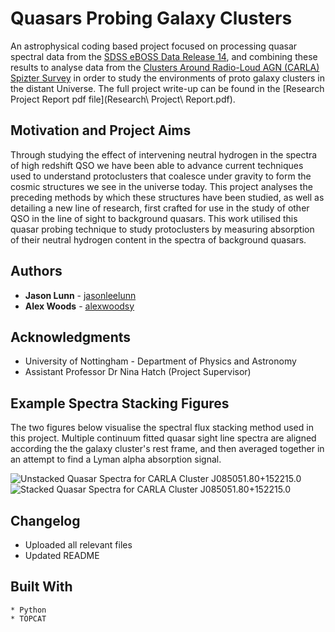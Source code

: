 # Quasars Probing Galaxy Clusters

An astrophysical coding based project focused on processing quasar spectral data from the [SDSS eBOSS Data Release 14](https://dr15.sdss.org), and combining these results to analyse data from the [Clusters Around Radio-Loud AGN (CARLA) Spizter Survey](http://arxiv.org/abs/1304.0770) in order to study the environments of proto galaxy clusters in the distant Universe. The full project write-up can be found in the [Research Project Report pdf file](Research\ Project\ Report.pdf).

## Motivation and Project Aims

Through studying the effect of intervening neutral hydrogen in the spectra of high redshift QSO we have been able to advance current techniques used to understand protoclusters
that coalesce under gravity to form the cosmic structures we see in the universe today. This
project analyses the preceding methods by which these structures have been studied, as well as
detailing a new line of research, first crafted for use in the study of other QSO in the line of sight
to background quasars. This work utilised this quasar probing technique
to study protoclusters by measuring absorption of their neutral hydrogen content in the spectra of
background quasars.

## Authors

* **Jason Lunn** - [jasonleelunn](https://github.com/jasonleelunn)
* **Alex Woods** - [alexwoodsy](https://github.com/alexwoodsy)

## Acknowledgments

* University of Nottingham - Department of Physics and Astronomy
* Assistant Professor Dr Nina Hatch (Project Supervisor)

## Example Spectra Stacking Figures

The two figures below visualise the spectral flux stacking method used in this project. Multiple continuum fitted quasar sight line spectra are aligned according the the galaxy cluster's rest frame, and then averaged together in an attempt to find a Lyman alpha absorption signal.

![Unstacked Quasar Spectra for CARLA Cluster J085051.80+152215.0](Stacking_Figures/J085051\.80\+152215\.0_unstacked.svg "Unstacked Quasar Spectra for CARLA Cluster J085051.80+152215.0")
![Stacked Quasar Spectra for CARLA Cluster J085051.80+152215.0](Stacking_Figures/J085051\.80\+152215\.0_stacked.svg "Stacked Quasar Spectra for CARLA Cluster J085051.80+152215.0")

## Changelog

* Uploaded all relevant files
* Updated README

## Built With

```
* Python
* TOPCAT

